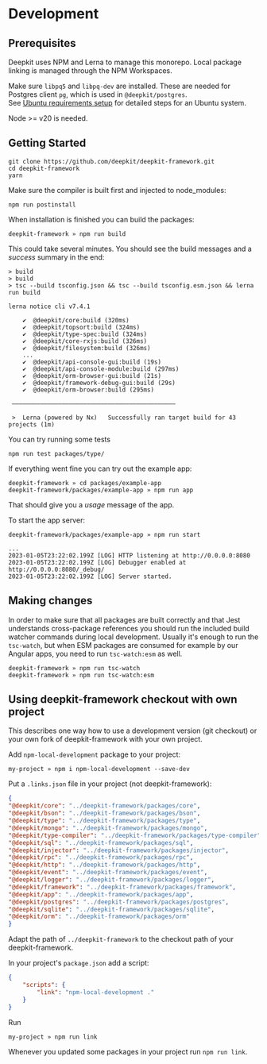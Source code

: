 # Development

## Prerequisites

Deepkit uses NPM and Lerna to manage this monorepo. Local package linking is managed through the NPM Workspaces.

Make sure `libpq5` and `libpq-dev` are installed. 
These are needed for Postgres client `pg`, which is used in `@deepkit/postgres`.\
See [Ubuntu requirements setup](docs/setup-env-ubuntu.md) for detailed steps for an Ubuntu system.

Node >= v20 is needed.

## Getting Started

```shell
git clone https://github.com/deepkit/deepkit-framework.git
cd deepkit-framework
yarn
```

Make sure the compiler is built first and injected to node_modules:

```shell
npm run postinstall
```

When installation is finished you can build the packages:

```shell
deepkit-framework » npm run build
```

This could take several minutes.
You should see the build messages and a _success_ summary in the end:

```shell
> build
> build
> tsc --build tsconfig.json && tsc --build tsconfig.esm.json && lerna run build

lerna notice cli v7.4.1

    ✔  @deepkit/core:build (320ms)
    ✔  @deepkit/topsort:build (324ms)
    ✔  @deepkit/type-spec:build (324ms)
    ✔  @deepkit/core-rxjs:build (326ms)
    ✔  @deepkit/filesystem:build (326ms)
    ...
    ✔  @deepkit/api-console-gui:build (19s)
    ✔  @deepkit/api-console-module:build (297ms)
    ✔  @deepkit/orm-browser-gui:build (21s)
    ✔  @deepkit/framework-debug-gui:build (29s)
    ✔  @deepkit/orm-browser:build (295ms)

 ——————————————————————————————————————————————

 >  Lerna (powered by Nx)   Successfully ran target build for 43 projects (1m)
```

You can try running some tests

```shell
npm run test packages/type/
```

If everything went fine you can try out the example app:

```shell
deepkit-framework » cd packages/example-app
deepkit-framework/packages/example-app » npm run app
```

That should give you a _usage_ message of the app.

To start the app server:

```shell
deepkit-framework/packages/example-app » npm run start
```

```shell
...
2023-01-05T23:22:02.199Z [LOG] HTTP listening at http://0.0.0.0:8080
2023-01-05T23:22:02.199Z [LOG] Debugger enabled at http://0.0.0.0:8080/_debug/
2023-01-05T23:22:02.199Z [LOG] Server started.
```


## Making changes 

In order to make sure that all packages are built correctly and that Jest understands cross-package references you
should run the included build watcher commands during local development. Usually it's enough to run the `tsc-watch`,
but when ESM packages are consumed for example by our Angular apps, you need to run `tsc-watch:esm` as well.

```shell
deepkit-framework » npm run tsc-watch
deepkit-framework » npm run tsc-watch:esm
```

## Using deepkit-framework checkout with own project

This describes one way how to use a development version (git checkout) or your own fork of deepkit-framework with your
own project.

Add `npm-local-development` package to your project:

```shell
my-project » npm i npm-local-development --save-dev
```

Put a `.links.json` file in your project (not deepkit-framework):

```json
{
"@deepkit/core": "../deepkit-framework/packages/core",
"@deepkit/bson": "../deepkit-framework/packages/bson",
"@deepkit/type": "../deepkit-framework/packages/type",
"@deepkit/mongo": "../deepkit-framework/packages/mongo",
"@deepkit/type-compiler": "../deepkit-framework/packages/type-compiler",
"@deepkit/sql": "../deepkit-framework/packages/sql",
"@deepkit/injector": "../deepkit-framework/packages/injector",
"@deepkit/rpc": "../deepkit-framework/packages/rpc",
"@deepkit/http": "../deepkit-framework/packages/http",
"@deepkit/event": "../deepkit-framework/packages/event",
"@deepkit/logger": "../deepkit-framework/packages/logger",
"@deepkit/framework": "../deepkit-framework/packages/framework",
"@deepkit/app": "../deepkit-framework/packages/app",
"@deepkit/postgres": "../deepkit-framework/packages/postgres",
"@deepkit/sqlite": "../deepkit-framework/packages/sqlite",
"@deepkit/orm": "../deepkit-framework/packages/orm"
}
```

Adapt the path of `../deepkit-framework` to the checkout path of your deepkit-framework.

In your project's `package.json` add a script:

```json
{
    "scripts": {
        "link": "npm-local-development ."
    }
}
```

Run

```shell
my-project » npm run link
```

Whenever you updated some packages in your project run `npm run link`.
